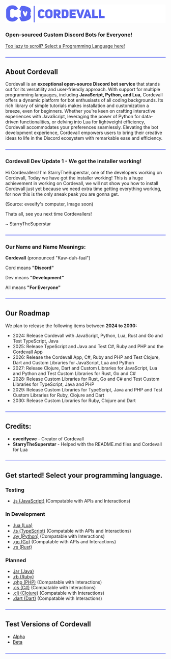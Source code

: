 <img src="./assets/md/cordevallbannerblurple.png">

### Open-sourced Custom Discord Bots for Everyone!

<a href="https://github.com/Eveeifyeve/Cordevall/tree/Main#get-started-select-your-programming-language">Too lazy to scroll? Select a Programming Language here!</a>

<img src="./assets/md/dividers.png">

## About Cordevall
Cordevall is an **exceptional open-source Discord bot service** that stands out for its versatility and user-friendly approach. With support for multiple programming languages, including **JavaScript, Python, and Lua**, Cordevall offers a dynamic platform for bot enthusiasts of all coding backgrounds. Its rich library of simple tutorials makes installation and customization a breeze, even for beginners. Whether you're keen on crafting interactive experiences with JavaScript, leveraging the power of Python for data-driven functionalities, or delving into Lua for lightweight efficiency, Cordevall accommodates your preferences seamlessly. Elevating the bot development experience, Cordevall empowers users to bring their creative ideas to life in the Discord ecosystem with remarkable ease and efficiency.

<img src="/assets/md/dividers.png">

### Cordevall Dev Update 1 - We got the installer working!
Hi Cordevallers! I'm StarryTheSuperstar, one of the developers working on Cordevall, Today we have got the installer working! This is a huge achievement in working on Cordevall, we will not show you how to install Cordevall just yet because we need extra time getting everything working, for now this is the only sneak peak you are gonna get.


(Source: eveeify's computer, Image soon)


Thats all, see you next time Cordevallers!

~ StarryTheSuperstar

<img src="./assets/md/dividers.png">

### Our Name and Name Meanings:

**Cordevall** (pronounced "Kaw-duh-faal")

Cord means **"Discord"**

Dev means **"Development"**

All means **"For Everyone"**

<img src="./assets/md/dividers.png">

## Our Roadmap
We plan to release the following items between **2024 to 2030:**
- 2024: Release Cordevall with JavaScript, Python, Lua, Rust and Go and Test TypeScript, Java 
- 2025: Release TypeScript and Java and Test C#, Ruby and PHP and the Cordevall App
- 2026: Release the Cordevall App, C#, Ruby and PHP and Test Clojure, Dart and Custom Libraries for JavaScript, Lua and Python
- 2027: Release Clojure, Dart and Custom Libraries for JavaScript, Lua and Python and Test Custom Libraries for Rust, Go and C#
- 2028: Release Custom Libraries for Rust, Go and C# and Test Custom Libraries for TypeScript, Java and PHP
- 2029: Release Custom Libraries for TypeScript, Java and PHP and Test Custom Libraries for Ruby, Clojure and Dart
- 2030: Release Custom Libraries for Ruby, Clojure and Dart

<img src="./assets/md/dividers.png">

## Credits:
- **eveeifyeve** - Creator of Cordevall
- **StarryTheSuperstar** - Helped with the README.md files and Cordevall for Lua

<img src="./assets/md/dividers.png">

## Get started! Select your programming language.

### Testing
- <a href="https://github.com/Cordevall/Cordevall.js/tree/main#readme">.js (JavaScript)</a> (Compatable with APIs and Interactions)

### In Development
- <a href="https://github.com/Cordevall/Cordevall.lua/tree/main#readme">.lua (Lua)</a>
- <a href="https://github.com/Cordevall/Cordevall.ts/tree/main#readme">.ts (TypeScript)</a> (Compatable with APIs and Interactions)
- <a href="https://github.com/Cordevall/Cordevall.py/tree/main#readme">.py (Python)</a> (Compatable with Interactions)
- <a href="https://github.com/Cordevall/Cordevall.go/tree/main#readme">.go (Go)</a> (Compatable with APIs and Interactions)
- <a href="https://github.com/Cordevall/Cordevall.rs/tree/main#readme">.rs (Rust)</a>

### Planned
- <a href="https://github.com/Cordevall/Cordevall.jar/tree/main#readme">.jar (Java)</a>
- <a href="https://github.com/Cordevall/Cordevall.rb/tree/main#readme">.rb (Ruby)</a>
- <a href="https://github.com/Cordevall/Cordevall.php/tree/main#readme">.php (PHP)</a> (Compatable with Interactions)
- <a href="https://github.com/Cordevall/Cordevall.cs/tree/main#readme">.cs (C#)</a> (Compatable with Interactions)
- <a href="https://github.com/Cordevall/Cordevall.clj/tree/main#readme">.clj (Clojure)</a> (Compatable with Interactions)
- <a href="https://github.com/Cordevall/Cordevall.dart/tree/main#readme">.dart (Dart)</a> (Compatable with Interactions)

<img src="./assets/md/dividers.png">

## Test Versions of Cordevall
- <a href="https://github.com/Cordevall/Cordevall/tree/Alpha#readme">Alpha</a>
- <a href="https://github.com/Cordevall/Cordevall/tree/Beta#readme">Beta</a>

<img src="./assets/md/dividers.png">
